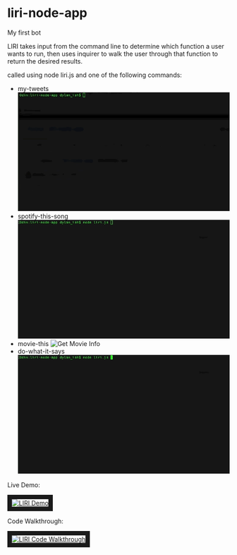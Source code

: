 # liri-node-app
My first bot

LIRI takes input from the command line to determine which function a user wants to run, then uses inquirer to walk the user through that function to return the desired results.

called using node liri.js and one of the following commands:
- my-tweets
![Get Tweets](/demo-gifs/call-tweets.gif)
- spotify-this-song
![Check Spotify](/demo-gifs/call-spotify.gif)
- movie-this
![Get Movie Info](/demo-gifs/call-movie.gif)
- do-what-it-says
![Get Command From File](/demo-gifs/call-text.gif)

Live Demo:

<a href="http://www.youtube.com/watch?feature=player_embedded&v=XfLck-LdYcg
" target="_blank"><img src="http://img.youtube.com/vi/XfLck-LdYcg/0.jpg" 
alt="LIRI Demo" width="300" height="180" border="10" /></a>

Code Walkthrough:

<a href="http://www.youtube.com/watch?feature=player_embedded&v=JwFwQR2xckA
" target="_blank"><img src="http://img.youtube.com/vi/JwFwQR2xckA/0.jpg" 
alt="LIRI Code Walkthrough" width="300" height="180" border="10" /></a>
